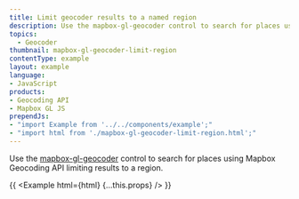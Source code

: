 ```yaml
---
title: Limit geocoder results to a named region
description: Use the mapbox-gl-geocoder control to search for places using Mapbox Geocoding API limiting results to a region.
topics:
  - Geocoder
thumbnail: mapbox-gl-geocoder-limit-region
contentType: example
layout: example
language:
- JavaScript
products:
- Geocoding API
- Mapbox GL JS
prependJs:
- "import Example from '../../components/example';"
- "import html from './mapbox-gl-geocoder-limit-region.html';"
---
```


Use the [mapbox-gl-geocoder](https://github.com/mapbox/mapbox-gl-geocoder) control to search for places using Mapbox Geocoding API limiting results to a region.

{{ <Example html={html} {...this.props} /> }}
